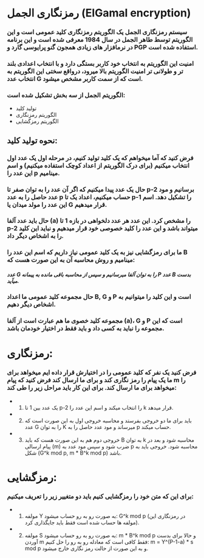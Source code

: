# رمزنگاری الجمل (ElGamal encryption)
### سیستم رمزنگاری الجمل یک الگوریتم رمزنگاری کلید عمومی است و این الگوریتم توسط طاهر الجمل در سال 1984 معرفی شده است و این برنامه در نرمافزار های زیادی همجون گنو پرایوسی گارد و PGP استفاده شده است.
### امنیت این الگوریتم به انتخاب خود کاربر بستگی دارد و با انتخاب اعدادی بلند تر و طولانی تر امنیت الگوریتم بالا میرود، درواقع سختی این الگوریتم به انتخاب عدد G است که از سمت کاربر مشخص میشود.
### الگوریتم الجمل از سه بخش تشکیل شده است: 
- تولید کلید
- الگوریتم رمزنگاری 
- الگوریتم رمزگشایی

## نحوه تولید کلید:
### فرض کنید که آما میخواهم که یک کلید تولید کنیم، در مرحله اول یک عدد اول انتخاب میکنیم (برای درک الگوریتم از اعداد کوچک استفاده میکنیم) و اسم این عدد را p مینامیم.
### حال یک عدد پیدا میکنیم که اگر آن عدد را به توان صفر تا p-2 برسانیم و مود عدد حاصل را به عدد p حساب میکنیم، اعداد یک تا p-1 را تشکیل دهد. اسم این عدد را مولد میدان یا G قرار میدهیم.
### حال باید عدد آلفا (a) را مشخص کرد. این عدد هر عدد دلخواهی در بازه 1 تا p-2 میتواند باشد و این عدد را کلید خصوصی خود قرار میدهیم و نباید این کلید را به اشخاص دیگر داد.
### ما برای رمزگشایی نیز به یک کلید عمومی نیاز داریم که اسم این عدد را B مینامیم و روش محاسبه آن به این صورت هست که: 
##### عدد G را به توان آلفا میرسانیم و سپس از محاسبه باقی مانده به پیمانه P عدد B بدست میآید.
### حال مجموعه کلید عمومی ما اعداد B, G و P است و این کلید را میتوانیم به اشخاص دیگر دهیم.
### مجموعه کلید خصوی ما هم عبارت است از آلفا (a)، G و P است که این مجموعه را نباید به کسی داد و باید فقط در اختیار خودمان باشد.

# رمزنگاری:
### فرض کنید یک نفر که کلید عمومی را در اختیارش قرار داده ایم میخواهد برای ما یک پیام را رمز نگاری کند و برای ما ارسال کند فرض کنید که پیام m را میخواهد برای ما ارسال کند. برای این کار باید مراحل زیر را طی کند:
- 1) یک عدد بین 1 تا p-2 را انتخاب میکند و اسم این عدد را k قرار میدهد.
- 2) باید برای ما دو خروجی بفرستد و محاسبه خروجی اول به این صورت است که عدد G را به توان K میرساند و مود عدد حاصل را به p حساب میکند.
- 3) خروجی دوم هم به این صورت هست که باید B به توان k محاسبه شود و بعد در پیام ارسالی (m) ضرب شود و سپس مود عدد به p محاسبه شود. خروجی باید به شکل (G^k mod p, m * B^k mod p) باشد.

# رمزگشایی:
### برای این که متن خود را رمزگشایی کنیم باید دو متغییر زیر را تعریف میکنیم:
- 1) مولفه Y به صورت رو به رو حساب میشود: G^k mod p (در رمزنگاری این مولفه ها حساب شده است فقط باید جایگذاری کرد).
- 2) مولفه S به صورت رو به رو حساب میشود: m * B^k mod p و حالا برای بدست آوردن m فقط کافی است که معادله رو به رو را حل کنیم:  m = Y^(P-1-a) * s mod p و به این صورت از حالت رمز نگاری خارج میشود.
